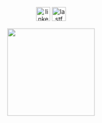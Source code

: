 
<p align="center">

  
  <a href="https://www.linkedin.com/in/pedro-franca-bacellar">
    <img width="32" height="32" alt="linkedin" src="https://github.com/user-attachments/assets/b56b0670-a01f-4fd9-8669-6c7dbe48b00d"></a>

  <a href="https://www.last.fm/pt/user/soundfds">
    <img width="32" height="32" alt="lastfm" src="https://github.com/user-attachments/assets/129816c2-1ff2-4356-ac3e-6e308c97a850"></a>

    
</p>







<p align="center">
<a href="https://github.com/pedro-bacellar">
  <img height=200 src="https://github-readme-stats.vercel.app/api?username=pedro-bacellar&count_private=true&show_icons=true&theme=github_dark"/>
</a>

</p>
